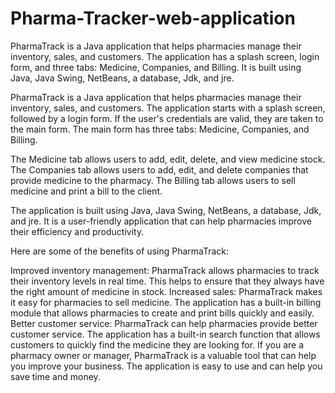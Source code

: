# Pharma-Tracker-web-application
PharmaTrack is a Java application that helps pharmacies manage their inventory, sales, and customers. The application has a splash screen, login form, and three tabs: Medicine, Companies, and Billing. It is built using Java, Java Swing, NetBeans, a database, Jdk, and jre. 

PharmaTrack is a Java application that helps pharmacies manage their inventory, sales, and customers. The application starts with a splash screen, followed by a login form. If the user's credentials are valid, they are taken to the main form. The main form has three tabs: Medicine, Companies, and Billing.

The Medicine tab allows users to add, edit, delete, and view medicine stock. The Companies tab allows users to add, edit, and delete companies that provide medicine to the pharmacy. The Billing tab allows users to sell medicine and print a bill to the client.

The application is built using Java, Java Swing, NetBeans, a database, Jdk, and jre. It is a user-friendly application that can help pharmacies improve their efficiency and productivity.

Here are some of the benefits of using PharmaTrack:

Improved inventory management: PharmaTrack allows pharmacies to track their inventory levels in real time. This helps to ensure that they always have the right amount of medicine in stock.
Increased sales: PharmaTrack makes it easy for pharmacies to sell medicine. The application has a built-in billing module that allows pharmacies to create and print bills quickly and easily.
Better customer service: PharmaTrack can help pharmacies provide better customer service. The application has a built-in search function that allows customers to quickly find the medicine they are looking for.
If you are a pharmacy owner or manager, PharmaTrack is a valuable tool that can help you improve your business. The application is easy to use and can help you save time and money.
